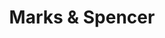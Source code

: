 ---
title: "Marks & Spencer"
url: /edinburgh/marks-und-spencer-south-groathill-avenue/
shop: Warenhaus
---